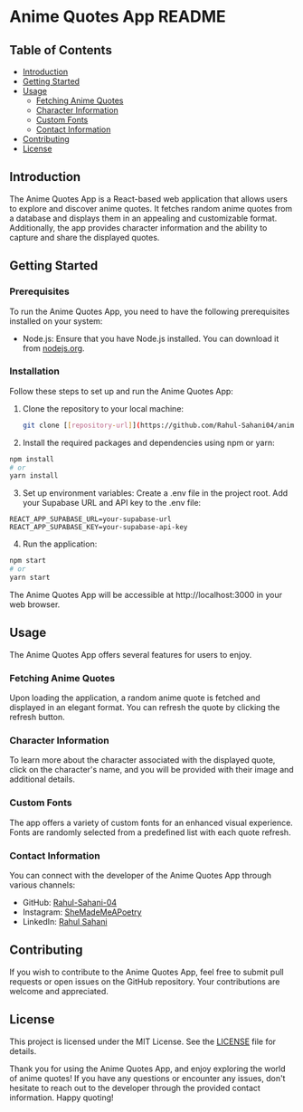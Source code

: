 # Anime Quotes App README

## Table of Contents
- [Introduction](#introduction)
- [Getting Started](#getting-started)
- [Usage](#usage)
  - [Fetching Anime Quotes](#fetching-anime-quotes)
  - [Character Information](#character-information)
  - [Custom Fonts](#custom-fonts)
  - [Contact Information](#contact-information)
- [Contributing](#contributing)
- [License](#license)

## Introduction

The Anime Quotes App is a React-based web application that allows users to explore and discover anime quotes. It fetches random anime quotes from a database and displays them in an appealing and customizable format. Additionally, the app provides character information and the ability to capture and share the displayed quotes.

## Getting Started

### Prerequisites

To run the Anime Quotes App, you need to have the following prerequisites installed on your system:

- Node.js: Ensure that you have Node.js installed. You can download it from [nodejs.org](https://nodejs.org/).

### Installation

Follow these steps to set up and run the Anime Quotes App:

1. Clone the repository to your local machine:

   ```bash
   git clone [[repository-url]](https://github.com/Rahul-Sahani04/anime-quotes-app.git)https://github.com/Rahul-Sahani04/anime-quotes-app.git
   ```

2. Install the required packages and dependencies using npm or yarn:

  ```bash
  npm install
  # or
  yarn install
  ```

3. Set up environment variables:
   Create a .env file in the project root.
   Add your Supabase URL and API key to the .env file:

  ```env
  REACT_APP_SUPABASE_URL=your-supabase-url
  REACT_APP_SUPABASE_KEY=your-supabase-api-key
  ```

4. Run the application:

  ```bash
  npm start
  # or
  yarn start
  ```
The Anime Quotes App will be accessible at http://localhost:3000 in your web browser.

## Usage

The Anime Quotes App offers several features for users to enjoy.

### Fetching Anime Quotes

Upon loading the application, a random anime quote is fetched and displayed in an elegant format. You can refresh the quote by clicking the refresh button.

### Character Information

To learn more about the character associated with the displayed quote, click on the character's name, and you will be provided with their image and additional details.

### Custom Fonts

The app offers a variety of custom fonts for an enhanced visual experience. Fonts are randomly selected from a predefined list with each quote refresh.

### Contact Information

You can connect with the developer of the Anime Quotes App through various channels:

- GitHub: [Rahul-Sahani-04](https://github.com/Rahul-Sahani04/)
- Instagram: [SheMadeMeAPoetry](https://www.instagram.com/shemademeapoetry/)
- LinkedIn: [Rahul Sahani](https://www.linkedin.com/in/rahul-sahani-472201237/)

## Contributing

If you wish to contribute to the Anime Quotes App, feel free to submit pull requests or open issues on the GitHub repository. Your contributions are welcome and appreciated.

## License

This project is licensed under the MIT License. See the [LICENSE](LICENSE) file for details.

Thank you for using the Anime Quotes App, and enjoy exploring the world of anime quotes! If you have any questions or encounter any issues, don't hesitate to reach out to the developer through the provided contact information. Happy quoting!
